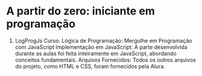 # A partir do zero: iniciante em programação
1. LogProgJs
Curso: Lógica de Programação: Mergulhe em Programação com JavaScript
Implementação em JavaScript: A parte desenvolvida durante as aulas foi feita inteiramente em JavaScript, abordando conceitos fundamentais.
Arquivos Fornecidos: Todos os outros arquivos do projeto, como HTML e CSS, foram fornecidos pela Alura.
